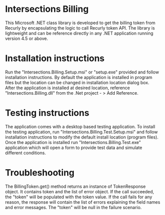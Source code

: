 # Intersections Billing

This Microsoft .NET class library is developed to get the billing token from Recurly by encapsulating the logic to call Recurly token API. The library is lightweight and can be reference directly in any .NET application running version 4.5 or above.

# Installation instructions
Run the "Intersections.Billing.Setup.msi" or "setup.exe" provided and follow installation instructions. By default the application is installed in program files but the location can be changed in installation location dialog box. After the application is installed at desired location, reference "Intersections.Billing.dll" from the .Net project - > Add Reference.

# Testing instructions
The application comes with a desktop based testing application. To install the testing application, run "Intersections.Billing.Test.Setup.msi" and follow installation instructions to modify the default install location (program files). Once the application is installed run "Intersections.Billing.Test.exe" application which will open a form to provide test data and simulate different conditions.

# Troubleshooting
The BillingToken.get() method returns an instance of TokenResponse object. It contains token and the list of error object. If the call succeeded, the "token" will be populated with the token value. If the call fails for any reason, the response will contain the list of errors explaining the field names and error messages. The "token" will be null in the failure scenario.

